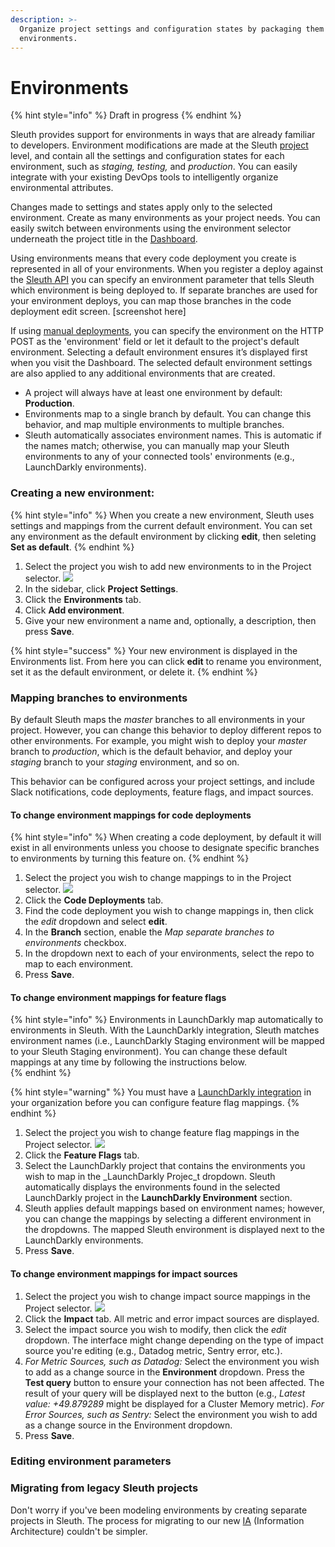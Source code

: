 ```yaml
---
description: >-
  Organize project settings and configuration states by packaging them into
  environments.
---
```


# Environments

{% hint style="info" %}
Draft in progress
{% endhint %}

Sleuth provides support for environments in ways that are already familiar to developers. Environment modifications are made at the Sleuth [project](../../projects.md) level, and contain all the settings and configuration states for each environment, such as _staging, testing,_ and _production_. You can easily integrate with your existing DevOps tools to intelligently organize environmental attributes.

Changes made to settings and states apply only to the selected environment. Create as many environments as your project needs. You can easily switch between environments using the environment selector underneath the project title in the [Dashboard](../../dashboard/). 

Using environments means that every code deployment you create is represented in all of your environments. When you register a deploy against the [Sleuth API](../../resources/api-reference.md) you can specify an environment parameter that tells Sleuth which environment is being deployed to. If separate branches are used for your environment deploys, you can map those branches in the code deployment edit screen. \[screenshot here\]

If using [manual deployments](../../resources/api-reference.md#manual-deploy-registration), you can specify the environment on the HTTP POST as the 'environment' field or let it default to the project's default environment. Selecting a default environment ensures it’s displayed first when you visit the Dashboard. The selected default environment settings are also applied to any additional environments that are created.

* A project will always have at least one environment by default: **Production**.
* Environments map to a single branch by default. You can change this behavior, and map multiple environments to multiple branches. 
* Sleuth automatically associates environment names. This is automatic if the names match; otherwise, you can manually map your Sleuth environments to any of your connected tools' environments \(e.g., LaunchDarkly environments\). 

### Creating a new environment: 

{% hint style="info" %}
When you create a new environment, Sleuth uses settings and mappings from the current default environment. You can set any environment as the default environment by clicking **edit**, then seleting **Set as default**. 
{% endhint %}

1. Select the project you wish to add new environments to in the Project selector.   ![](../../.gitbook/assets/project_selector.png) 
2. In the sidebar, click **Project Settings**. 
3. Click the **Environments** tab. 
4. Click **Add environment**. 
5. Give your new environment a name and, optionally, a description, then press **Save**. 

{% hint style="success" %}
Your new environment is displayed in the Environments list. From here you can click **edit** to rename you environment, set it as the default environment, or delete it. 
{% endhint %}

### Mapping branches to environments

By default Sleuth maps the _master_ branches to all environments in your project. However, you can change this behavior to deploy different repos to other environments. For example, you might wish to deploy your _master_ branch to _production_, which is the default behavior, and deploy your _staging_ branch to your _staging_ environment, and so on. 

This behavior can be configured across your project settings, and include Slack notifications, code deployments, feature flags, and impact sources. 

#### To change environment mappings for code deployments

{% hint style="info" %}
When creating a code deployment, by default it will exist in all environments unless you choose to designate specific branches to environments by turning this feature on.
{% endhint %}

1. Select the project you wish to change mappings to in the Project selector.   ![](../../.gitbook/assets/project_selector.png) 
2. Click the **Code Deployments** tab. 
3. Find the code deployment you wish to change mappings in, then click the _edit_ dropdown and select **edit**. 
4. In the **Branch** section, enable the _Map separate branches to environments_ checkbox. 
5. In the dropdown next to each of your environments, select the repo to map to each environment. 
6. Press **Save**.  

#### To change environment mappings for feature flags

{% hint style="info" %}
Environments in LaunchDarkly map automatically to environments in Sleuth. With the LaunchDarkly integration, Sleuth matches environment names \(i.e., LaunchDarkly Staging environment will be mapped to your Sleuth Staging environment\). You can change these default mappings at any time by following the instructions below.  
{% endhint %}

{% hint style="warning" %}
You must have a [LaunchDarkly integration](../../integrations-1/change-sources/feature-flags/launchdarkly.md) in your organization before you can configure feature flag mappings. 
{% endhint %}

1. Select the project you wish to change feature flag mappings in the Project selector.   ![](../../.gitbook/assets/project_selector.png) 
2. Click the **Feature Flags** tab. 
3. Select the LaunchDarkly project that contains the environments you wish to map in the _LaunchDarkly Projec_t dropdown. Sleuth automatically displays the environments found in the selected LaunchDarkly project in the **LaunchDarkly Environment** section. 
4. Sleuth applies default mappings based on environment names; however, you can change the mappings by selecting a different environment in the dropdowns. The mapped Sleuth environment is displayed next to the LaunchDarkly environments.  
5. Press **Save**.  

#### To change environment mappings for impact sources

1. Select the project you wish to change impact source mappings in the Project selector.   ![](../../.gitbook/assets/project_selector.png) 
2. Click the **Impact** tab. All metric and error impact sources are displayed. 
3. Select the impact source you wish to modify, then click the _edit_ dropdown. The interface might change depending on the type of impact source you're editing \(e.g., Datadog metric, Sentry error, etc.\).
4. _For Metric Sources, such as Datadog:_ Select the environment you wish to add as a change source in the **Environment** dropdown. Press the **Test query** button to ensure your connection has not been affected. The result of your query will be displayed next to the button \(e.g., _Latest value: +49.879289_ might be displayed for a Cluster Memory metric\).   _For Error Sources, such as Sentry:_ Select the environment you wish to add as a change source in the Environment dropdown. 
5. Press **Save**.  

### Editing environment parameters

### Migrating from legacy Sleuth projects

Don't worry if you've been modeling environments by creating separate projects in Sleuth. The process for migrating to our new [IA](../../resources/terminology.md#information-architecture-ia) \(Information Architecture\) couldn't be simpler.  

